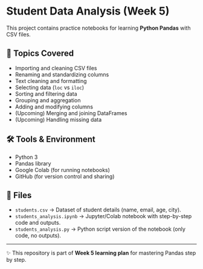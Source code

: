 # Student Data Analysis (Week 5)

This project contains practice notebooks for learning **Python Pandas** with CSV files.  

## 📌 Topics Covered
- Importing and cleaning CSV files  
- Renaming and standardizing columns  
- Text cleaning and formatting  
- Selecting data (`loc` vs `iloc`)  
- Sorting and filtering data  
- Grouping and aggregation  
- Adding and modifying columns  
- (Upcoming) Merging and joining DataFrames  
- (Upcoming) Handling missing data  

## 🛠️ Tools & Environment
- Python 3  
- Pandas library  
- Google Colab (for running notebooks)  
- GitHub (for version control and sharing)  

## 📂 Files
- `students.csv` → Dataset of student details (name, email, age, city).  
- `students_analysis.ipynb` → Jupyter/Colab notebook with step-by-step code and outputs.  
- `students_analysis.py` → Python script version of the notebook (only code, no outputs).  

---

✨ This repository is part of **Week 5 learning plan** for mastering Pandas step by step.
